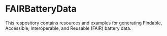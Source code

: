 # FAIRBatteryData
This respository contains resources and examples for generating Findable, Accessible, Interoperable, and Reusable (FAIR) battery data. 
